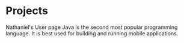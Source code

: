 # Projects
Nathaniel's User page
Java is the second most popular programming language. It is best used for building and running mobile applications.
